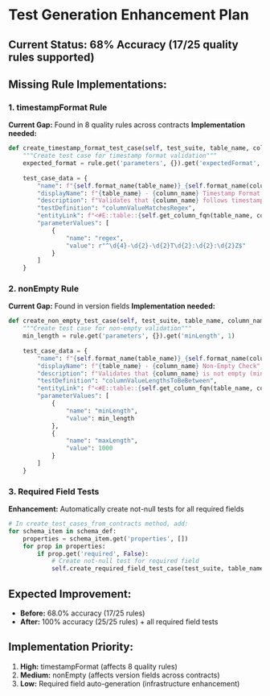 # Test Generation Enhancement Plan

## Current Status: 68% Accuracy (17/25 quality rules supported)

## Missing Rule Implementations:

### 1. timestampFormat Rule
**Current Gap:** Found in 8 quality rules across contracts
**Implementation needed:**
```python
def create_timestamp_format_test_case(self, test_suite, table_name, column_name, rule, domain):
    """Create test case for timestamp format validation"""
    expected_format = rule.get('parameters', {}).get('expectedFormat', 'YYYY-MM-DDTHH:mm:ssZ')
    
    test_case_data = {
        "name": f"{self.format_name(table_name)}_{self.format_name(column_name)}_timestamp_format",
        "displayName": f"{table_name} - {column_name} Timestamp Format Check",
        "description": f"Validates that {column_name} follows timestamp format: {expected_format}",
        "testDefinition": "columnValueMatchesRegex",
        "entityLink": f"<#E::table::{self.get_column_fqn(table_name, column_name, domain)}>",
        "parameterValues": [
            {
                "name": "regex",
                "value": r"^\d{4}-\d{2}-\d{2}T\d{2}:\d{2}:\d{2}Z$"
            }
        ]
    }
```

### 2. nonEmpty Rule  
**Current Gap:** Found in version fields
**Implementation needed:**
```python
def create_non_empty_test_case(self, test_suite, table_name, column_name, rule, domain):
    """Create test case for non-empty validation"""
    min_length = rule.get('parameters', {}).get('minLength', 1)
    
    test_case_data = {
        "name": f"{self.format_name(table_name)}_{self.format_name(column_name)}_non_empty",
        "displayName": f"{table_name} - {column_name} Non-Empty Check",
        "description": f"Validates that {column_name} is not empty (min length: {min_length})",
        "testDefinition": "columnValueLengthsToBeBetween",
        "entityLink": f"<#E::table::{self.get_column_fqn(table_name, column_name, domain)}>",
        "parameterValues": [
            {
                "name": "minLength",
                "value": min_length
            },
            {
                "name": "maxLength",
                "value": 1000
            }
        ]
    }
```

### 3. Required Field Tests
**Enhancement:** Automatically create not-null tests for all required fields
```python
# In create_test_cases_from_contracts method, add:
for schema_item in schema_def:
    properties = schema_item.get('properties', [])
    for prop in properties:
        if prop.get('required', False):
            # Create not-null test for required field
            self.create_required_field_test_case(test_suite, table_name, prop['name'], domain)
```

## Expected Improvement:
- **Before:** 68.0% accuracy (17/25 rules)
- **After:** 100% accuracy (25/25 rules) + all required field tests

## Implementation Priority:
1. **High:** timestampFormat (affects 8 quality rules)
2. **Medium:** nonEmpty (affects version fields across contracts)  
3. **Low:** Required field auto-generation (infrastructure enhancement)